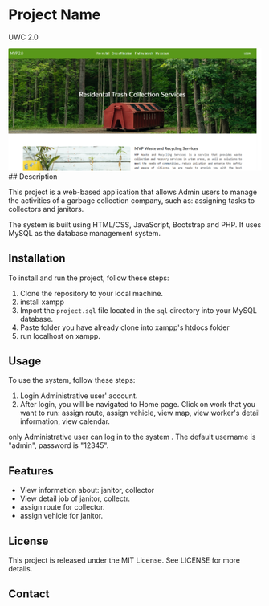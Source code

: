 # Project Name

UWC 2.0 </br>

<img src = "https://github.com/tien0709/UWC-2.0/blob/96cf1e0a23c96143e8ba43d8476da9c277468b5f/image.png">
## Description

This project is a web-based application that allows Admin users to manage the activities of a garbage collection company, such as: assigning tasks to collectors and janitors.

The system is built using HTML/CSS, JavaScript, Bootstrap and PHP. It uses MySQL as the database management system.

## Installation

To install and run the project, follow these steps:

1. Clone the repository to your local machine.
2. install xampp
3. Import the `project.sql` file located in the `sql` directory into your MySQL database.
4. Paste folder you have already clone into xampp's htdocs folder
5. run localhost on xampp.

## Usage

To use the system, follow these steps:

1. Login Administrative user' account.
2. After login, you will be navigated to Home page. Click on work that you want to run: assign route, assign vehicle, view map, view worker's detail information, view calendar.


only Administrative user can log in to the system . The default username is "admin", password is "12345".

## Features

- View information about: janitor, collector
- View detail job of janitor, collectr.
- assign route for collector.
- assign vehicle for janitor.


## License

This project is released under the MIT License. See LICENSE for more details.

## Contact
